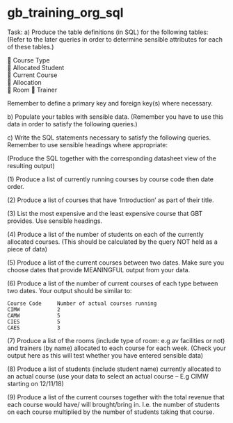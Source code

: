 # gb_training_org_sql

Task: 
a)  	Produce the table definitions (in SQL) for the following tables:
     	(Refer to the later queries in order to determine sensible attributes for each of these tables.)

	Course Type		
	Allocated Student	
	Current Course	
	Allocation	
	Room
	Trainer	

Remember to define a primary key and foreign key(s) where necessary. 

b)	Populate your tables with sensible data. 
(Remember you have to use this data in order to satisfy the following queries.)

      	      	
c)  	Write the SQL statements necessary to satisfy the following queries. Remember to use sensible headings where appropriate: 
       	

(Produce the SQL together with the corresponding datasheet view of the resulting output)

(1)	Produce a list of currently running courses by course code then date order.

(2)	Produce a list of courses that have ‘Introduction’ as part of their title.

(3)	List the most expensive and the least expensive course that GBT provides. Use sensible headings.

(4)	Produce a list of the number of students on each of the currently allocated courses. (This should be calculated by the query NOT held as a piece of data)

(5)	Produce a list of the current courses between two dates. Make sure you choose dates that provide MEANINGFUL output from your data.

(6)	Produce a list of the number of current courses of each type between two dates. Your output should be similar to:

	Course Code		Number of actual courses running	
	CIMW			2					
	CAMW			5
	CIES			5
	CAES			3

(7)	Produce a list of the rooms (include type of room: e.g av facilities or not) and trainers (by name) allocated to each course for each week. 
(Check your output here as this will test whether you have entered sensible data)

(8)	Produce a list of students (include student name) currently allocated to an actual course (use your data to select an actual course – E.g CIMW starting on 12/11/18)

(9) 	Produce a list of the current courses together with the total revenue that each course would have/ will brought/bring in. I.e. the number of students on each course multiplied by the number of students taking that course.
